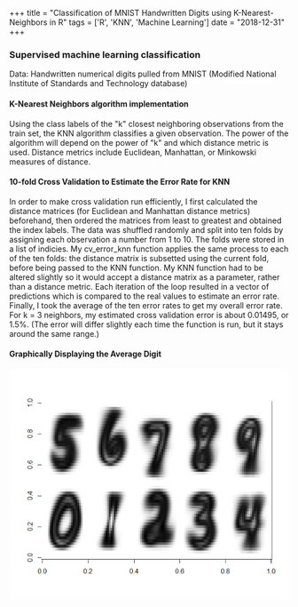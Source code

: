 +++
title = "Classification of MNIST Handwritten Digits using K-Nearest-Neighbors in R"
tags = ['R', 'KNN', 'Machine Learning']
date = "2018-12-31"
+++

### Supervised machine learning classification

Data: Handwritten numerical digits pulled from MNIST (Modified National Institute of Standards and Technology database)

#### K-Nearest Neighbors algorithm implementation
<!-- TODO: -->
<!-- Concept: **Under Construction** -->

Using the class labels of the "k" closest neighboring observations from the train set, the KNN algorithm classifies a given observation. The power of the algorithm will depend on the power of "k" and which distance metric is used. Distance metrics include Euclidean, Manhattan, or Minkowski measures of distance.


#### 10-fold Cross Validation to Estimate the Error Rate for KNN

In order to make cross validation run efficiently, I first calculated the distance matrices (for Euclidean and Manhattan distance metrics) beforehand, then ordered the matrices from least to greatest and obtained the index labels. The data was shuffled randomly and split into ten folds by assigning each observation a number from 1 to 10. The folds were stored in a list of indicies. My cv_error_knn function applies the same process to each of the ten folds: the distance matrix is subsetted using the current fold, before being passed to the KNN function. My KNN function had to be altered slightly so it would accept a distance matrix as a parameter, rather than a distance metric. Each iteration of the loop resulted in a vector of predictions which is compared to the real values to estimate an error rate. Finally, I took the average of the ten error rates to get my overall error rate. For k = 3 neighbors, my estimated cross validation error is about 0.01495, or 1.5%. (The error will differ slightly each time the function is run, but it stays around the same range.)


#### Graphically Displaying the Average Digit

![](https://github.com/EricaXia/knn_digits/raw/main_code/images/mnist_var_img.png)